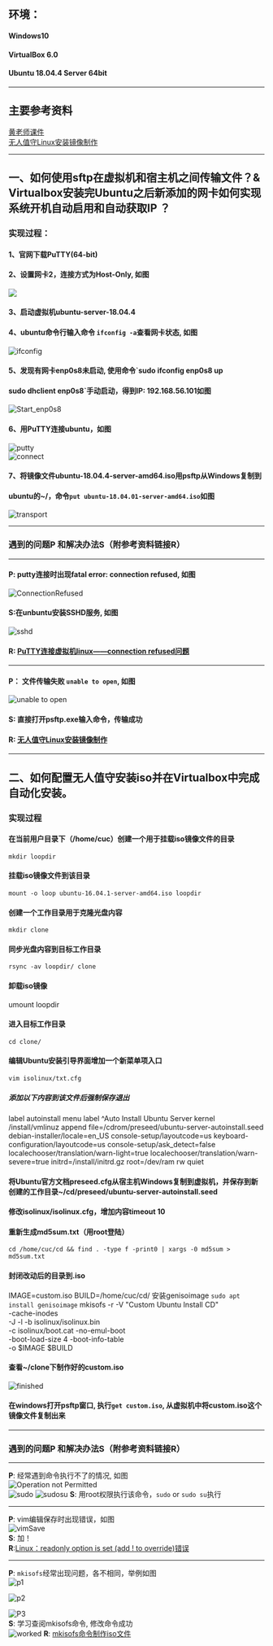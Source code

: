## 环境： 
#### Windows10  
#### VirtualBox 6.0 
#### Ubuntu 18.04.4 Server 64bit
***  
## 主要参考资料
[黄老师课件](https://github.com/c4pr1c3/LinuxSysAdmin)  
[无人值守Linux安装镜像制作](https://blog.csdn.net/qq_31989521/article/details/58600426)
***

## 一、如何使用sftp在虚拟机和宿主机之间传输文件？&  Virtualbox安装完Ubuntu之后新添加的网卡如何实现系统开机自动启用和自动获取IP ？

### 实现过程：
#### 1、官网下载PuTTY(64-bit)  
#### 2、设置网卡2，连接方式为Host-Only, 如图  
![](image/SetHostOnly.PNG)  
#### 3、启动虚拟机ubuntu-server-18.04.4
#### 4、ubuntu命令行输入命令 `ifconfig -a`查看网卡状态, 如图  
![ifconfig](image/ifconfigViewStatus.PNG)  
#### 5、发现有网卡enp0s8未启动, 使用命令`sudo ifconfig enp0s8 up
#### sudo dhclient enp0s8`手动启动，得到IP: 192.168.56.101如图
![Start_enp0s8](image/Start_enp0s8.PNG)  
#### 6、用PuTTY连接ubuntu，如图  
![putty](image/PuTTYConnect.PNG)  
![connect](image/SuccessfulConnection.PNG)
#### 7、将镜像文件ubuntu-18.04.4-server-amd64.iso用psftp从Windows复制到
#### ubuntu的~/，命令`put ubuntu-18.04.01-server-amd64.iso`如图  
![transport](image/Transport_iso.PNG)
***
### 遇到的问题**P** 和解决办法**S**（附参考资料链接**R**）
***
#### **P**: putty连接时出现fatal error: connection refused, 如图  
![ConnectionRefused](image/ConnectionRefused.PNG)   
#### **S**:在unbuntu安装SSHD服务, 如图  
![sshd](image/sshd.PNG)  
#### **R**: [PuTTY连接虚拟机linux——connection refused问题](https://blog.csdn.net/gsycwh/article/details/79051799?depth_1-utm_source=distribute.pc_relevant.none-task&utm_source=distribute.pc_relevant.none-task)
***
#### **P**： 文件传输失败 `unable to open`, 如图  
![unable to open](image/UnableToOpen.PNG)   
#### **S**:  直接打开psftp.exe输入命令，传输成功
#### **R**: [无人值守Linux安装镜像制作](https://blog.csdn.net/qq_31989521/article/details/58600426)

***

## 二、如何配置无人值守安装iso并在Virtualbox中完成自动化安装。
### 实现过程
#### 在当前用户目录下（/home/cuc）创建一个用于挂载iso镜像文件的目录
`mkdir loopdir`  
#### 挂载iso镜像文件到该目录  
`mount -o loop ubuntu-16.04.1-server-amd64.iso loopdir`
#### 创建一个工作目录用于克隆光盘内容  
`mkdir clone`  
#### 同步光盘内容到目标工作目录  
`rsync -av loopdir/ clone`
#### 卸载iso镜像  
umount loopdir  
#### 进入目标工作目录  
`cd clone/`  
#### 编辑Ubuntu安装引导界面增加一个新菜单项入口  
`vim isolinux/txt.cfg`  
##### 添加以下内容到该文件后强制保存退出
label autoinstall
  menu label ^Auto Install Ubuntu Server
  kernel /install/vmlinuz
  append  file=/cdrom/preseed/ubuntu-server-autoinstall.seed debian-installer/locale=en_US console-setup/layoutcode=us keyboard-configuration/layoutcode=us console-setup/ask_detect=false localechooser/translation/warn-light=true localechooser/translation/warn-severe=true
  initrd=/install/initrd.gz root=/dev/ram rw quiet


#### 将Ubuntu官方文档preseed.cfg从宿主机Windows复制到虚拟机，并保存到新创建的工作目录~/cd/preseed/ubuntu-server-autoinstall.seed  
#### 修改isolinux/isolinux.cfg，增加内容timeout 10  
#### 重新生成md5sum.txt（用root登陆）
`cd /home/cuc/cd && find . -type f -print0 | xargs -0 md5sum > md5sum.txt`  
#### 封闭改动后的目录到.iso
IMAGE=custom.iso
BUILD=/home/cuc/cd/
安装genisoimage `sudo apt install genisoimage`
mkisofs -r -V "Custom Ubuntu Install CD" \
            -cache-inodes \
            -J -l -b isolinux/isolinux.bin \
            -c isolinux/boot.cat -no-emul-boot \
            -boot-load-size 4 -boot-info-table \
            -o $IMAGE $BUILD 
#### 查看~/clone下制作好的custom.iso 
![finished](image/finishedCustom.PNG)  
#### 在windows打开psftp窗口, 执行`get custom.iso`, 从虚拟机中将custom.iso这个镜像文件复制出来
***
### 遇到的问题**P** 和解决办法**S**（附参考资料链接**R**）   
***
**P**: 经常遇到命令执行不了的情况, 如图  
![Operation not Permitted](image/OpFailed.PNG)  
![sudo](image/sudo.PNG)
![sudosu](image/sudosu.PNG)
**S**: 用root权限执行该命令，`sudo` or `sudo su`执行     
***
**P**: vim编辑保存时出现错误，如图  
![vimSave](image/VimSaveError.PNG)  
**S**: 加！  
**R**:[Linux：readonly option is set (add ! to override)错误](https://blog.csdn.net/weixin_40853073/article/details/81707177)
***
**P**: `mkisofs`经常出现问题，各不相同，举例如图  
![p1](image/idTooLong.PNG) 
    
![p2](image/mkisofs1.PNG)   
 
![P3](image/mkisofs2.PNG)  
**S**: 学习查阅mkisofs命令, 修改命令成功  
![worked](image/edit_mkisofs.PNG) 
**R**: [mkisofs命令制作iso文件](https://blog.csdn.net/halazi100/article/details/45601239)


